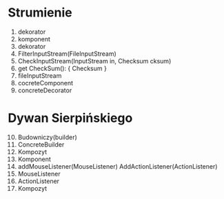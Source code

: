 # Strumienie
1) dekorator
2) komponent
3) dekorator
4) FilterInputStream(FileInputStream)
5) CheckInputStream(InputStream in, Checksum cksum)
6) get CheckSum(): { Checksum }
7) fileInputStream
8) cocreteComponent
9) concreteDecorator

# Dywan Sierpińskiego
10) Budowniczy(builder)
11) ConcreteBuilder
12) Kompozyt
13) Komponent
14) addMouseListener(MouseListener)
    AddActionListener(ActionListener)	
15) MouseListener
16) ActionListener
17) Kompozyt
